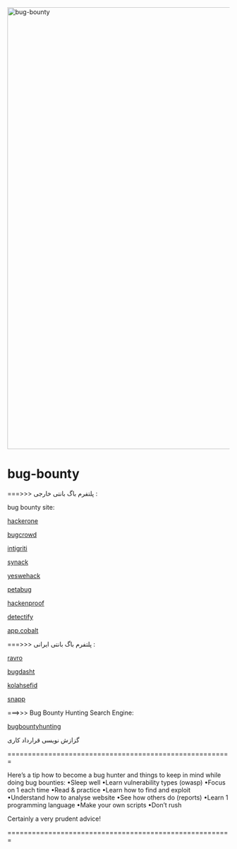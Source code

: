 <img align="center" alt="bug-bounty" width = "1000"  src="https://www.pushwoosh.com/wp-content/uploads/2016/05/bigbounty_gif_blog@2x.gif" >





# bug-bounty
===>>> پلتفرم باگ بانتی خارجی :

bug bounty site:

[ hackerone ](hackerone.com)

[ bugcrowd ](bugcrowd.com)

[ intigriti ](intigriti.com)

[ synack ](synack.com)

[ yeswehack ](yeswehack.com)

[ petabug ](petabug.com)

[ hackenproof ](hackenproof.com)

[ detectify ](detectify.com)

[ app.cobalt ](app.cobalt.io)

===>>> پلتفرم باگ بانتی ایرانی :

[ ravro ](ravro.ir)

[ bugdasht ](bugdasht.ir)

[ kolahsefid ](kolahsefid.com)

[ snapp ](snapp.ir/bugbounty/)





===>>> Bug Bounty Hunting Search Engine:

[ bugbountyhunting ](https://www.bugbountyhunting.com/)


گزازش نویسی
قرارداد کاری

=======================================================

Here’s a tip how to become a bug hunter and things to keep in mind while doing bug bounties:
•Sleep well
•Learn vulnerability types (owasp)
•Focus on 1 each time
•Read & practice
•Learn how to find and exploit
•Understand how to analyse website
•See how others do (reports)
•Learn 1 programming language
•Make your own scripts
•Don’t rush

Certainly a very prudent advice!

=======================================================
